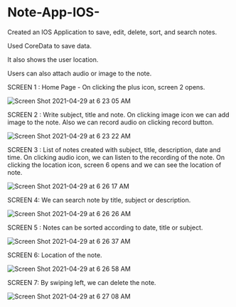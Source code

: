 # Note-App-IOS-
Created an IOS Application to save, edit, delete, sort, and search notes. 

Used CoreData to save data. 

It also shows the user location.

Users can also attach audio or image to the note.


SCREEN 1 : Home Page - On clicking the plus icon, screen 2 opens.

![Screen Shot 2021-04-29 at 6 23 05 AM](https://user-images.githubusercontent.com/33275709/116542940-3ebf3080-a8bb-11eb-8c5f-233a9a314ae2.png)


SCREEN 2 : Write subject, title and note. On clicking image icon we can add image to the note. Also we can record audio on clicking record button.


![Screen Shot 2021-04-29 at 6 23 22 AM](https://user-images.githubusercontent.com/33275709/116542943-3ebf3080-a8bb-11eb-9adf-78e42971b088.png)

SCREEN 3 : List of notes created with subject, title, description, date and time. On clicking audio icon, we can listen to the recording of the note. On clicking the location icon, screen 6 opens and we can see the location of note.

![Screen Shot 2021-04-29 at 6 26 17 AM](https://user-images.githubusercontent.com/33275709/116542944-3f57c700-a8bb-11eb-8ae1-a60f544cc315.png)

SCREEN 4: We can search note by title, subject or description.

![Screen Shot 2021-04-29 at 6 26 26 AM](https://user-images.githubusercontent.com/33275709/116542945-3f57c700-a8bb-11eb-9258-a76dfdb279db.png)

SCREEN 5 :  Notes can be sorted according to date, title or subject.


![Screen Shot 2021-04-29 at 6 26 37 AM](https://user-images.githubusercontent.com/33275709/116542946-3f57c700-a8bb-11eb-8da4-cfa9371f82c5.png)

SCREEN 6: Location of the note.

![Screen Shot 2021-04-29 at 6 26 58 AM](https://user-images.githubusercontent.com/33275709/116542947-3ff05d80-a8bb-11eb-965e-4e182c7560d5.png)

SCREEN 7: By swiping left, we can delete the note.


![Screen Shot 2021-04-29 at 6 27 08 AM](https://user-images.githubusercontent.com/33275709/116542951-3ff05d80-a8bb-11eb-8f3d-aec10b90474b.png)
